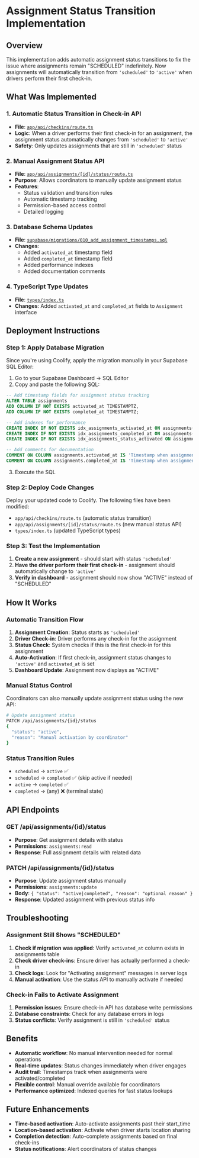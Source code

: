 # Assignment Status Transition Implementation

## Overview

This implementation adds automatic assignment status transitions to fix the issue where assignments remain "SCHEDULED" indefinitely. Now assignments will automatically transition from `'scheduled'` to `'active'` when drivers perform their first check-in.

## What Was Implemented

### 1. Automatic Status Transition in Check-in API
- **File**: [`app/api/checkins/route.ts`](../app/api/checkins/route.ts)
- **Logic**: When a driver performs their first check-in for an assignment, the assignment status automatically changes from `'scheduled'` to `'active'`
- **Safety**: Only updates assignments that are still in `'scheduled'` status

### 2. Manual Assignment Status API
- **File**: [`app/api/assignments/[id]/status/route.ts`](../app/api/assignments/[id]/status/route.ts)
- **Purpose**: Allows coordinators to manually update assignment status
- **Features**:
  - Status validation and transition rules
  - Automatic timestamp tracking
  - Permission-based access control
  - Detailed logging

### 3. Database Schema Updates
- **File**: [`supabase/migrations/010_add_assignment_timestamps.sql`](../supabase/migrations/010_add_assignment_timestamps.sql)
- **Changes**:
  - Added `activated_at` timestamp field
  - Added `completed_at` timestamp field
  - Added performance indexes
  - Added documentation comments

### 4. TypeScript Type Updates
- **File**: [`types/index.ts`](../types/index.ts)
- **Changes**: Added `activated_at` and `completed_at` fields to `Assignment` interface

## Deployment Instructions

### Step 1: Apply Database Migration

Since you're using Coolify, apply the migration manually in your Supabase SQL Editor:

1. Go to your Supabase Dashboard → SQL Editor
2. Copy and paste the following SQL:

```sql
-- Add timestamp fields for assignment status tracking
ALTER TABLE assignments 
ADD COLUMN IF NOT EXISTS activated_at TIMESTAMPTZ,
ADD COLUMN IF NOT EXISTS completed_at TIMESTAMPTZ;

-- Add indexes for performance
CREATE INDEX IF NOT EXISTS idx_assignments_activated_at ON assignments(activated_at);
CREATE INDEX IF NOT EXISTS idx_assignments_completed_at ON assignments(completed_at);
CREATE INDEX IF NOT EXISTS idx_assignments_status_activated ON assignments(status, activated_at);

-- Add comments for documentation
COMMENT ON COLUMN assignments.activated_at IS 'Timestamp when assignment status changed from scheduled to active';
COMMENT ON COLUMN assignments.completed_at IS 'Timestamp when assignment status changed to completed';
```

3. Execute the SQL

### Step 2: Deploy Code Changes

Deploy your updated code to Coolify. The following files have been modified:
- `app/api/checkins/route.ts` (automatic status transition)
- `app/api/assignments/[id]/status/route.ts` (new manual status API)
- `types/index.ts` (updated TypeScript types)

### Step 3: Test the Implementation

1. **Create a new assignment** - should start with status `'scheduled'`
2. **Have the driver perform their first check-in** - assignment should automatically change to `'active'`
3. **Verify in dashboard** - assignment should now show "ACTIVE" instead of "SCHEDULED"

## How It Works

### Automatic Transition Flow

1. **Assignment Creation**: Status starts as `'scheduled'`
2. **Driver Check-in**: Driver performs any check-in for the assignment
3. **Status Check**: System checks if this is the first check-in for this assignment
4. **Auto-Activation**: If first check-in, assignment status changes to `'active'` and `activated_at` is set
5. **Dashboard Update**: Assignment now displays as "ACTIVE"

### Manual Status Control

Coordinators can also manually update assignment status using the new API:

```bash
# Update assignment status
PATCH /api/assignments/{id}/status
{
  "status": "active",
  "reason": "Manual activation by coordinator"
}
```

### Status Transition Rules

- `scheduled` → `active` ✅
- `scheduled` → `completed` ✅ (skip active if needed)
- `active` → `completed` ✅
- `completed` → (any) ❌ (terminal state)

## API Endpoints

### GET /api/assignments/{id}/status
- **Purpose**: Get assignment details with status
- **Permissions**: `assignments:read`
- **Response**: Full assignment details with related data

### PATCH /api/assignments/{id}/status
- **Purpose**: Update assignment status manually
- **Permissions**: `assignments:update`
- **Body**: `{ "status": "active|completed", "reason": "optional reason" }`
- **Response**: Updated assignment with previous status info

## Troubleshooting

### Assignment Still Shows "SCHEDULED"

1. **Check if migration was applied**: Verify `activated_at` column exists in assignments table
2. **Check driver check-ins**: Ensure driver has actually performed a check-in
3. **Check logs**: Look for "Activating assignment" messages in server logs
4. **Manual activation**: Use the status API to manually activate if needed

### Check-in Fails to Activate Assignment

1. **Permission issues**: Ensure check-in API has database write permissions
2. **Database constraints**: Check for any database errors in logs
3. **Status conflicts**: Verify assignment is still in `'scheduled'` status

## Benefits

- **Automatic workflow**: No manual intervention needed for normal operations
- **Real-time updates**: Status changes immediately when driver engages
- **Audit trail**: Timestamps track when assignments were activated/completed
- **Flexible control**: Manual override available for coordinators
- **Performance optimized**: Indexed queries for fast status lookups

## Future Enhancements

- **Time-based activation**: Auto-activate assignments past their start_time
- **Location-based activation**: Activate when driver starts location sharing
- **Completion detection**: Auto-complete assignments based on final check-ins
- **Status notifications**: Alert coordinators of status changes